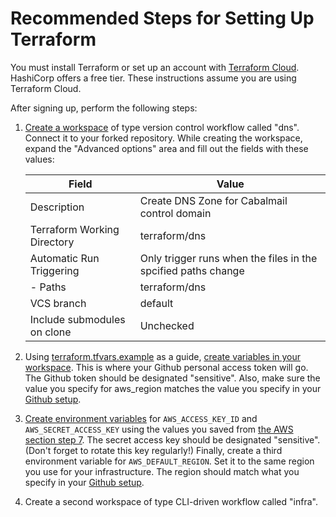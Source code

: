 # Recommended Steps for Setting Up Terraform

You must install Terraform or set up an account with [Terraform Cloud](https://app.terraform.io/signup/account). HashiCorp offers a free tier. These instructions assume you are using Terraform Cloud.

After signing up, perform the following steps:

1. [Create a workspace](https://learn.hashicorp.com/tutorials/terraform/cloud-workspace-create?in=terraform/cloud-get-started) of type version control workflow called "dns". Connect it to your forked repository. While creating the workspace, expand the "Advanced options" area and fill out the fields with these values:

    | Field                       | Value                                                         |
    | --------------------------- | ------------------------------------------------------------- |
    | Description                 | Create DNS Zone for Cabalmail control domain                  |
    | Terraform Working Directory | terraform/dns                                                 |
    | Automatic Run Triggering    | Only trigger runs when the files in the spcified paths change |
    | - Paths                     | terraform/dns                                                 |
    | VCS branch                  | default                                                       |
    | Include submodules on clone | Unchecked                                                     |

2. Using [terraform.tfvars.example](./terraform.tfvars.example) as a guide, [create variables in your workspace](https://learn.hashicorp.com/tutorials/terraform/cloud-workspace-configure?in=terraform/cloud-get-started). This is where your Github personal access token will go. The Github token should be designated "sensitive". Also, make sure the value you specify for aws_region matches the value you specify in your [Github setup](./github.md).

3. [Create environment variables](https://learn.hashicorp.com/tutorials/terraform/cloud-workspace-configure?in=terraform/cloud-get-started) for `AWS_ACCESS_KEY_ID` and `AWS_SECRET_ACCESS_KEY` using the values you saved from [the AWS section step 7](./aws.md). The secret access key should be designated "sensitive". (Don't forget to rotate this key regularly!) Finally, create a third environment variable for `AWS_DEFAULT_REGION`. Set it to the same region you use for your infrastructure. The region should match what you specify in your [Github setup](./github.md).

4. Create a second workspace of type CLI-driven workflow called "infra".
